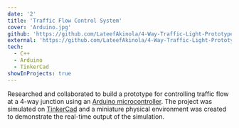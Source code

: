```yaml
---
date: '2'
title: 'Traffic Flow Control System'
cover: 'Arduino.jpg'
github: 'https://github.com/LateefAkinola/4-Way-Traffic-Light-Prototype-with-Arduino'
external: 'https://github.com/LateefAkinola/4-Way-Traffic-Light-Prototype-with-Arduino'
tech:
  - C++
  - Arduino
  - TinkerCad
showInProjects: true
---
```


Researched and collaborated to build a prototype for controlling traffic flow at a 4-way junction using an [Arduino microcontroller](https://www.arduino.cc/). The project was simulated on [TinkerCad](http://tinkercad.com/) and a miniature physical environment was created to demonstrate the real-time output of the simulation.